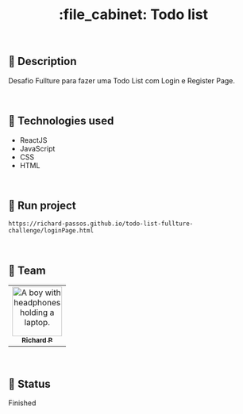 <h1 align="center">:file_cabinet: Todo list</h1>

<br>

## :memo: Description
Desafio Fullture para fazer uma Todo List com Login e Register Page.

<br>

## :wrench: Technologies used
* ReactJS
* JavaScript
* CSS
* HTML

<br>

## :rocket: Run project
```
https://richard-passos.github.io/todo-list-fullture-challenge/loginPage.html
```

<br>

## :handshake: Team
<table>
  <tr>
    <td align="center">
      <a href="https://github.com/Richard-Passos">
        <img src="https://img.freepik.com/vetores-premium/desenho-de-desenho-animado-de-um-programador_29937-8176.jpg" width="100px;" alt="A boy with headphones holding a laptop."/><br>
        <sub>
          <b>Richard P</b>
        </sub>
      </a>
    </td>
  </tr>
</table>

<br>

## :dart: Status
Finished
